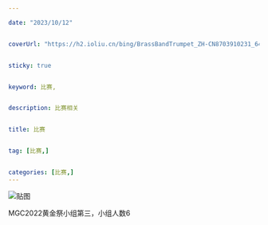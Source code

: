 ```yaml
---

date: "2023/10/12"


coverUrl: "https://h2.ioliu.cn/bing/BrassBandTrumpet_ZH-CN8703910231_640x480.jpg?imageslim"


sticky: true


keyword: 比赛,


description: 比赛相关


title: 比赛


tag: [比赛,]


categories: [比赛,]
---
```

![贴图]()

MGC2022黄金祭小组第三，小组人数6